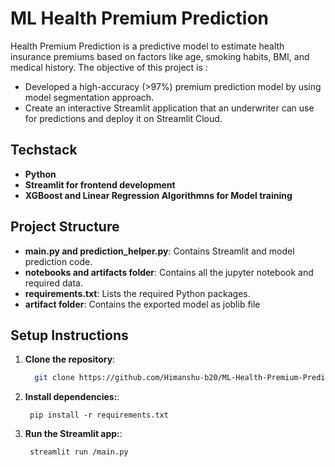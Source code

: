 # ML Health Premium Prediction

Health Premium Prediction is a predictive model to estimate health insurance premiums based on factors like age, smoking habits, BMI, and medical history. The objective of this project is :
- Developed a high-accuracy (>97%) premium prediction model by using model segmentation approach.
- Create an interactive Streamlit application that an underwriter can use for predictions and deploy it on Streamlit Cloud.

## Techstack
- **Python**
- **Streamlit for frontend development**
- **XGBoost and Linear Regression Algorithmns for Model training**


## Project Structure

- **main.py and prediction_helper.py**: Contains Streamlit and model prediction code.
- **notebooks and artifacts folder**: Contains all the jupyter notebook and required data. 
- **requirements.txt**: Lists the required Python packages.
- **artifact folder**: Contains the exported model as joblib file


## Setup Instructions

1. **Clone the repository**:
   ```bash
     git clone https://github.com/Himanshu-b20/ML-Health-Premium-Prediction.git
   ```
2. **Install dependencies:**:   
   ```commandline
    pip install -r requirements.txt
   ```
3. **Run the Streamlit app:**:   
   ```commandline
    streamlit run /main.py
   ```
